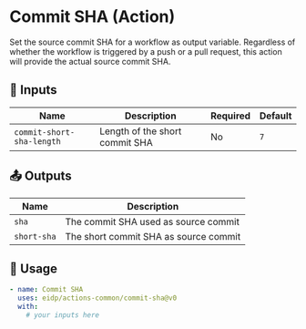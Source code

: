 <!-- NOTE: This file's contents are automatically generated. Do not edit manually. -->
# Commit SHA (Action)

Set the source commit SHA for a workflow as output variable. Regardless of whether the workflow is triggered by a push or a pull request, this action will provide the actual source commit SHA.

## 🔧 Inputs

|Name                      |Description                    |Required|Default|
|--------------------------|-------------------------------|--------|-------|
|`commit-short-sha-length` |Length of the short commit SHA |No      |`7`    |

## 📤 Outputs

|Name        |Description                           |
|------------|--------------------------------------|
|`sha`       |The commit SHA used as source commit  |
|`short-sha` |The short commit SHA as source commit |

## 🚀 Usage

```yaml
- name: Commit SHA
  uses: eidp/actions-common/commit-sha@v0
  with:
    # your inputs here
```
